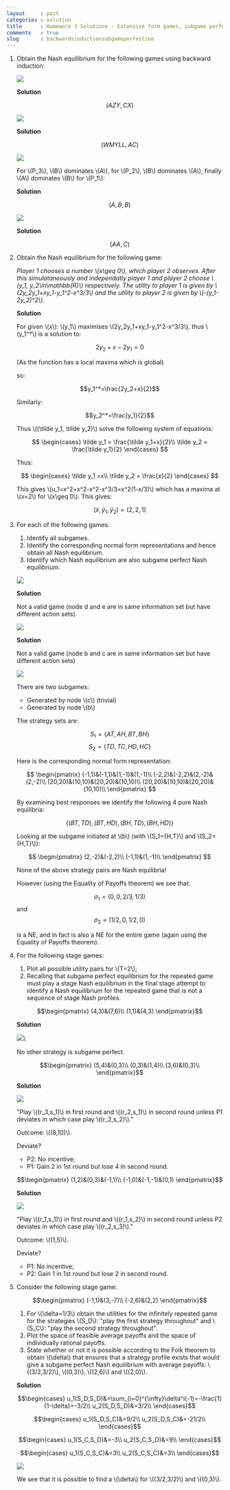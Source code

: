 ```yaml
---
layout     : post
categories : solution
title      : Homework 3 Solutions - Extensive form games, subgame perfect equilibrium and repeated games
comments   : true
slug       : backwardsinductionsubgameperfection
---
```


1. Obtain the Nash equilibrium for the following games using backward induction:

    ![]({{site.baseurl}}/Homework/images/E03-img01.png)

    **Solution**

    $$(AZY,CX)$$

    ![]({{site.baseurl}}/Homework/images/E03-img02.png)

    **Solution**

    $$(WMYLL,AC)$$

    ![]({{site.baseurl}}/Homework/images/E03-img03.png)

    For \\(P_3\\), \\(B\\) dominates \\(A\\), for \\(P_2\\), \\(B\\) dominates \\(A\\), finally \\(A\\) dominates \\(B\\) for \\(P_1\\):

    **Solution**

    $$(A,B,B)$$

    ![]({{site.baseurl}}/Homework/images/E03-img04.png)

    **Solution**

    $$(AA,C)$$


2. Obtain the Nash equilibrium for the following game:

    _Player 1 chooses a number \\(x\geq 0\\), which player 2 observes. After this simulataneously and independatly player 1 and player 2 choose \\(y_1, y_2\in\mathbb{R}\\) respectively. The utility to player 1 is given by \\(2y_2y_1+xy_1-y_1^2-x^3/3\\) and the utility to player 2 is given by \\(-(y_1-2y_2)^2\\)._

    **Solution**

    For given \\(x\\): \\(y_1\\) maximises \\(2y_2y_1+xy_1-y_1^2-x^3/3\\), thus \\(y_1^*\\) is a solution to:

    $$2y_2+x-2y_1=0$$

    (As the function has a local maxima which is global)

    so:

    $$y_1^*=\frac{2y_2+x}{2}$$

    Similarly:

    $$y_2^*=\frac{y_1}{2}$$

    Thus \\((\tilde y_1, \tilde y_2)\\) solve the following system of equations:

    $$
    \begin{cases}
    \tilde y_1 = \frac{\tilde y_1+x}{2}\\
    \tilde y_2 = \frac{\tilde y_1}{2}
    \end{cases}
    $$

    Thus:

    $$
    \begin{cases}
    \tilde y_1 =x\\
    \tilde y_2 = \frac{x}{2}
    \end{cases}
    $$

    This gives \\(u_1=x^2+x^2-x^2-x^3/3=x^2(1-x/3)\\) which has a maxima at \\(x=2\\) for \\(x\geq 0\\). This gives:

    $$(\tilde x, \tilde y_1, \tilde y_2) = (2,2,1)$$


3. For each of the following games:

    1. Identify all subgames.
    2. Identify the corresponding normal form representations and hence obtain all Nash equilibrium.
    3. Identify which Nash equilibrium are also subgame perfect Nash equilibrium.

    ![]({{site.baseurl}}/Homework/images/E03-img05.png)

    **Solution**

    Not a valid game (node d and e are in same information set but have different action sets).

    ![]({{site.baseurl}}/Homework/images/E03-img06.png)

    **Solution**

    Not a valid game (node b and c are in same information set but have different action sets)

    ![]({{site.baseurl}}/Homework/images/E03-img07.png)

    There are two subgames:

    - Generated by node \\(c\\) (trivial)
    - Generated by node \\(b\\)

    The strategy sets are:

    $$S_1=\{AT,AH,BT,BH\}$$
    $$S_2=\{TD,TC,HD,HC\}$$

    Here is the corresponding normal form representation:

    $$
    \begin{pmatrix}
    (-1,1)&(-1,1)&(1,-1)&(1,-1)\\
    (-2,2)&(-2,2)&(2,-2)&(2,-2)\\
    (20,20)&(10,10)&(20,20)&(10,10)\\
    (20,20)&(10,10)&(20,20)&(10,10)\\
    \end{pmatrix}
    $$

    By examining best responses we identify the following 4 pure Nash equilibria:

    $$\{(BT,TD), (BT,HD), (BH,TD), (BH,HD)\}$$

    Looking at the subgame initiated at \\(b\\) (with \\(S_1=\{H,T\}\\) and \\(S_2=\{H,T\}\\)):

    $$
    \begin{pmatrix}
    (2,-2)&(-2,2)\\
    (-1,1)&(1,-1)\\
    \end{pmatrix}
    $$

    None of the above strategy pairs are Nash equilibria!

    However (using the Equality of Payoffs theorem) we see that:

    $$\sigma_1=(0,0,2/3,1/3)$$
    and
    $$\sigma_2=(1/2,0,1/2,0)$$

    is a NE, and in fact is also a NE for the entire game (again using the Equality of Payoffs theorem).


4. For the following stage games:

    1. Plot all possible utility pairs for \\(T=2\\);
    2. Recalling that subgame perfect equilibrium for the repeated game must play a stage Nash equilibrium in the final stage attempt to identify a Nash equilibrium for the repeated game that is not a sequence of stage Nash profiles.

    $$\begin{pmatrix}
    (4,3)&(7,6)\\
    (1,1)&(4,3)
    \end{pmatrix}$$

    **Solution**

    ![]({{site.baseurl}}/Homework/plots/HW3-P01.png)\

    No other strategy is subgame perfect.

    $$\begin{pmatrix}
    (5,4)&(0,3)\\
    (0,3)&(1,4)\\
    (3,6)&(0,3)\\
    \end{pmatrix}$$

    **Solution**

    ![]({{site.baseurl}}/Homework/plots/HW3-P02.png)

    "Play \\((r_3,s_1)\\) in first round and \\((r_2,s_1)\\) in second round unless P1 deviates in which case play \\((r_2,s_2)\\)."

    Outcome: \\((8,10)\\).

    Deviate?

    - P2: No incentive;
    - P1: Gain 2 in 1st round but lose 4 in second round.

    $$\begin{pmatrix}
    (1,2)&(0,3)&(-1,1)\\
    (-1,0)&(-1,-1)&(0,1)
    \end{pmatrix}$$

    **Solution**

    ![]({{site.baseurl}}/Homework/plots/HW3-P03.png)

    "Play \\((r_1,s_1)\\) in first round and \\((r_1,s_2)\\) in second round unless P2 deviates in which case play \\((r_2,s_3)\\)."

    Outcome: \\((1,5)\\).

    Deviate?

    - P1: No incentive;
    - P2: Gain 1 in 1st round but lose 2 in second round.


5. Consider the following stage game:

    $$\begin{pmatrix}
    (-1,1)&(3,-7)\\
    (-2,6)&(2,2)
    \end{pmatrix}$$

    1. For \\(\delta=1/3\\) obtain the utilities for the infinitely repeated game for the strategies \\(S_D\\): "play the first strategy throughout" and \\(S_C\\): "play the second strategy throughout".
    2. Plot the space of feasible average payoffs and the space of individually rational payoffs.
    3. State whether or not it is possible according to the Folk theorem to obtain \\(\delta\\) that ensures that a strategy profile exists that would give a subgame perfect Nash equilibrium with average payoffs: \\((3/2,3/2)\\), \\((0,3)\\), \\((2,6)\\) and \\((2,0)\\).

    **Solution**

    $$\begin{cases}
    u_1(S_D,S_D)&=\sum_{i=0}^{\infty}\delta^i(-1)=-\frac{1}{1-\delta}=-3/2\\
    u_2(S_D,S_D)&=3/2\\
    \end{cases}$$

    $$\begin{cases}
    u_1(S_D,S_C)&=9/2\\
    u_2(S_D,S_C)&=-21/2\\
    \end{cases}$$

    $$\begin{cases}
    u_1(S_C,S_D)&=-3\\
    u_2(S_C,S_D)&=9\\
    \end{cases}$$

    $$\begin{cases}
    u_1(S_C,S_C)&=3\\
    u_2(S_C,S_C)&=3\\
    \end{cases}$$

    ![]({{site.baseurl}}/Homework/images/E03-img08.png)

    We see that it is possible to find a \\(\delta\\) for \\((3/2,3/2)\\) and \\((0,3)\\).
